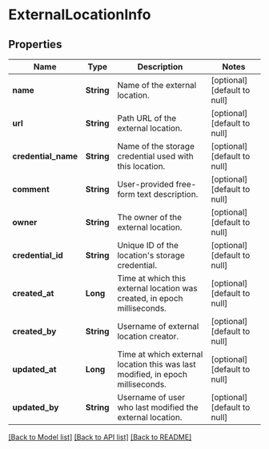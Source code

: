 # ExternalLocationInfo
## Properties

| Name | Type | Description | Notes |
|------------ | ------------- | ------------- | -------------|
| **name** | **String** | Name of the external location. | [optional] [default to null] |
| **url** | **String** | Path URL of the external location. | [optional] [default to null] |
| **credential\_name** | **String** | Name of the storage credential used with this location. | [optional] [default to null] |
| **comment** | **String** | User-provided free-form text description. | [optional] [default to null] |
| **owner** | **String** | The owner of the external location. | [optional] [default to null] |
| **credential\_id** | **String** | Unique ID of the location&#39;s storage credential. | [optional] [default to null] |
| **created\_at** | **Long** | Time at which this external location was created, in epoch milliseconds. | [optional] [default to null] |
| **created\_by** | **String** | Username of external location creator. | [optional] [default to null] |
| **updated\_at** | **Long** | Time at which external location this was last modified, in epoch milliseconds. | [optional] [default to null] |
| **updated\_by** | **String** | Username of user who last modified the external location. | [optional] [default to null] |

[[Back to Model list]](../README.md#documentation-for-models) [[Back to API list]](../README.md#documentation-for-api-endpoints) [[Back to README]](../README.md)

